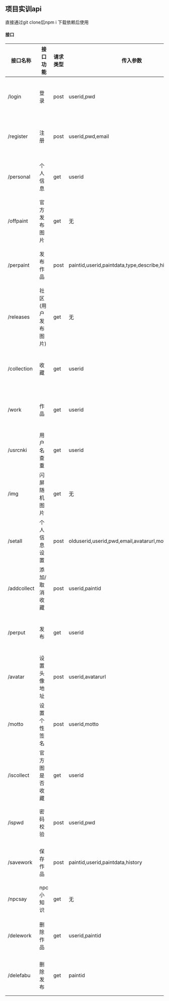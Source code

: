 ## 项目实训api

直接通过git clone后npm i 下载依赖后使用

#### 接口

| 接口名称  | 接口功能  | 请求类型 | 传入参数 | 返回样式 |
| ----- | ----- | ----- | ----- | ----- |
| /login    | 登录        | post | userid,pwd | { state: '', message: '', content: true or false } |
| /register | 注册        | post | userid,pwd,email | { state: '', message: '', content: true or false } |
| /personal | 个人信息    | get  | userid | { state: '', message: '', content: json对象 } |
| /offpaint | 官方发布图片 | get  | 无    | { state: '', message: '', content: json对象 } |
| /perpaint | 发布作品 | post | paintid,userid,paintdata,type,describe,history,col,raw | { state: '', message: '', content: json对象 } |
| /releases | 社区 (用户发布图片) | get  | 无 | { state: '', message: '', content: json对象 } |
| /collection | 收藏      | get  | userid | { state: '', message: '', content: json对象 } |
| /work     | 作品        | get  | userid | { state: '', message: '', content: json对象 } |
| /usrcnki  | 用户名查重   | get  | userid | { state: '', message: '', content: true or false } |
| /img      | 闪屏随机图片 | get  | 无    | 图片 |
| /setall   | 个人信息设置 | post  | olduserid,userid,pwd,email,avatarurl,motto    | { state: '', message: '', content: true or false } |
| /addcollect | 添加/取消 收藏   | post  | userid,paintid    | { state: '', message: '', content: true or false } |
| /perput | 发布   | get  | userid    | { state: '', message: '', content: json对象 } |
| /avatar | 设置头像地址 | post  | userid,avatarurl    | { state: '', message: '', content: true or false } |
| /motto | 设置个性签名   | post  | userid,motto    | { state: '', message: '', content: true or false } |
| /iscollect | 官方图是否收藏 | get  | userid   | { state: '', message: '', content: json对象 } |
| /ispwd | 密码校验   | post  | userid,pwd    | { state: '', message: '', content: true or false } |
| /savework | 保存作品   | post  | paintid,userid,paintdata,history | { state: '', message: '', content: true or false } |
| /npcsay | npc小知识   | get  | 无 | { state: '', message: '', content: string } |
| /delework | 删除作品   | get  | userid,paintid | { state: '', message: '', content: true or false } |
| /delefabu | 删除发布   | get  | paintid | { state: '', message: '', content: true or false } |